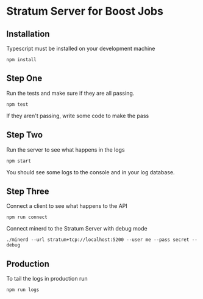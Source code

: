 # Stratum Server for Boost Jobs

## Installation

Typescript must be installed on your development machine

```
npm install
```

## Step One

Run the tests and make sure if they are all passing.

```
npm test
```

If they aren't passing, write some code to make the pass

## Step Two

Run the server to see what happens in the logs

```
npm start
```

You should see some logs to the console and in your log database.

## Step Three

Connect a client to see what happens to the API

```
npm run connect
```

Connect minerd to the Stratum Server with debug mode

```
./minerd --url stratum+tcp://localhost:5200 --user me --pass secret --debug
```

## Production

To tail the logs in production run

```
npm run logs
```
